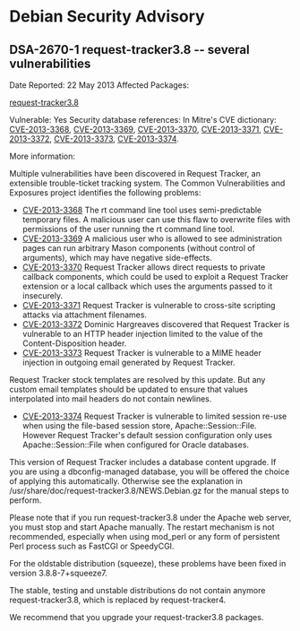 
Debian Security Advisory
========================


DSA-2670-1 request-tracker3.8 -- several vulnerabilities
--------------------------------------------------------



Date Reported:
22 May 2013
Affected Packages:

[request-tracker3.8](https://packages.debian.org/src:request-tracker3.8)

Vulnerable:
Yes
Security database references:
In Mitre's CVE dictionary: [CVE-2013-3368](https://security-tracker.debian.org/tracker/CVE-2013-3368), [CVE-2013-3369](https://security-tracker.debian.org/tracker/CVE-2013-3369), [CVE-2013-3370](https://security-tracker.debian.org/tracker/CVE-2013-3370), [CVE-2013-3371](https://security-tracker.debian.org/tracker/CVE-2013-3371), [CVE-2013-3372](https://security-tracker.debian.org/tracker/CVE-2013-3372), [CVE-2013-3373](https://security-tracker.debian.org/tracker/CVE-2013-3373), [CVE-2013-3374](https://security-tracker.debian.org/tracker/CVE-2013-3374).  

More information:

Multiple vulnerabilities have been discovered in Request Tracker, an
extensible trouble-ticket tracking system. The Common Vulnerabilities
and Exposures project identifies the following problems:


* [CVE-2013-3368](https://security-tracker.debian.org/tracker/CVE-2013-3368)
The rt command line tool uses semi-predictable temporary files. A
 malicious user can use this flaw to overwrite files with permissions
 of the user running the rt command line tool.
* [CVE-2013-3369](https://security-tracker.debian.org/tracker/CVE-2013-3369)
A malicious user who is allowed to see administration pages can run
 arbitrary Mason components (without control of arguments), which may
 have negative side-effects.
* [CVE-2013-3370](https://security-tracker.debian.org/tracker/CVE-2013-3370)
Request Tracker allows direct requests to private callback
 components, which could be used to exploit a Request Tracker
 extension or a local callback which uses the arguments passed to it
 insecurely.
* [CVE-2013-3371](https://security-tracker.debian.org/tracker/CVE-2013-3371)
Request Tracker is vulnerable to cross-site scripting attacks via
 attachment filenames.
* [CVE-2013-3372](https://security-tracker.debian.org/tracker/CVE-2013-3372)
Dominic Hargreaves discovered that Request Tracker is vulnerable to
 an HTTP header injection limited to the value of the
 Content-Disposition header.
* [CVE-2013-3373](https://security-tracker.debian.org/tracker/CVE-2013-3373)
Request Tracker is vulnerable to a MIME header injection in outgoing
 email generated by Request Tracker.


Request Tracker stock templates are resolved by this update. But any
 custom email templates should be updated to ensure that values
 interpolated into mail headers do not contain newlines.
* [CVE-2013-3374](https://security-tracker.debian.org/tracker/CVE-2013-3374)
Request Tracker is vulnerable to limited session re-use when using
 the file-based session store, Apache::Session::File. However Request
 Tracker's default session configuration only uses
 Apache::Session::File when configured for Oracle databases.


This version of Request Tracker includes a database content upgrade. If
you are using a dbconfig-managed database, you will be offered the
choice of applying this automatically. Otherwise see the explanation in
/usr/share/doc/request-tracker3.8/NEWS.Debian.gz for the manual steps to
perform.


Please note that if you run request-tracker3.8 under the Apache web
server, you must stop and start Apache manually. The restart mechanism
is not recommended, especially when using mod\_perl or any form of
persistent Perl process such as FastCGI or SpeedyCGI.


For the oldstable distribution (squeeze), these problems have been fixed in
version 3.8.8-7+squeeze7.


The stable, testing and unstable distributions do not contain anymore
request-tracker3.8, which is replaced by request-tracker4.


We recommend that you upgrade your request-tracker3.8 packages.





